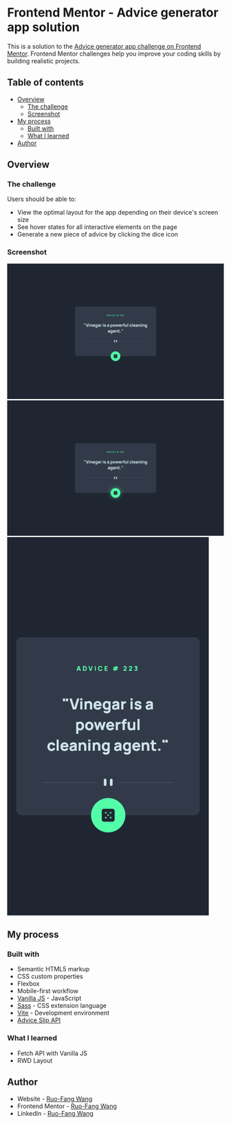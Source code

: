 # Frontend Mentor - Advice generator app solution

This is a solution to the [Advice generator app challenge on Frontend Mentor](https://www.frontendmentor.io/challenges/advice-generator-app-QdUG-13db). Frontend Mentor challenges help you improve your coding skills by building realistic projects.

## Table of contents

- [Overview](#overview)
  - [The challenge](#the-challenge)
  - [Screenshot](#screenshot)
- [My process](#my-process)
  - [Built with](#built-with)
  - [What I learned](#what-i-learned)
- [Author](#author)

## Overview

### The challenge

Users should be able to:

- View the optimal layout for the app depending on their device's screen size
- See hover states for all interactive elements on the page
- Generate a new piece of advice by clicking the dice icon

### Screenshot

![Advice-desktop](./src/screenshots/advice-desktop-1440x900.png)
![Active advice-desktop](./src/screenshots/active-advice-desktop-1440x900.png)
![Advice-Mobile](./src/screenshots/advice-mobile-375x704.png)


## My process

### Built with

- Semantic HTML5 markup
- CSS custom properties
- Flexbox
- Mobile-first workflow
- [Vanilla JS](http://vanilla-js.com/) - JavaScript
- [Sass](https://sass-lang.com/) - CSS extension language
- [Vite](https://vitejs.dev/) - Development environment
- [Advice Slip API](https://api.adviceslip.com)

### What I learned

- Fetch API with Vanilla JS
- RWD Layout

## Author

- Website - [Ruo-Fang Wang](https://wang0857.github.io/myWebPortfolios/)
- Frontend Mentor - [Ruo-Fang Wang](https://www.frontendmentor.io/profile/wang0857)
- LinkedIn - [Ruo-Fang Wang](https://ca.linkedin.com/in/ruo-fang-wang-550269226)

